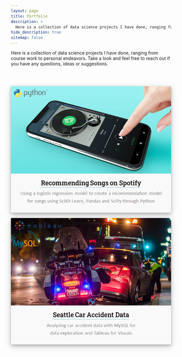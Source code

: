 ```yaml
---
layout: page
title: Portfolio
description: >
  Here is a collection of data science projects I have done, ranging from course work to personal endeavors.
hide_description: true
sitemap: false
---
```


<style>
.box {
  display: block;
  margin-left: auto;
  margin-right: auto;
  box-shadow: 0 4px 8px 0 rgba(0, 0, 0, 0.2), 0 6px 20px 0 rgba(0, 0, 0, 0.19);
  center;
}

.box:hover{
  position: relative;
  top: -7px;
  box-shadow: 0 14px 18px 0 rgba(0, 0, 0, 0.3), 0 16px 20px 0 rgba(0, 0, 0, 0.29);
}
</style>


Here is a collection of data science projects I have done, ranging from course work to personal endeavors. Take a look and feel free to reach out if you have any questions, ideas or suggestions.

<br/><br/>

<a href="/portfolio/spotify/">
  <img src="/assets/img/spotify/spotify_card.png"  alt="Spotify Project" class="box">
</a>

<br>

<a href="/portfolio/caraccident/">
  <img src="/assets/img/caraccident/caraccident_card.png"  alt="Car Accident Project" class="box">
</a>
